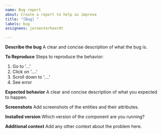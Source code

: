 ```yaml
---
name: Bug report
about: Create a report to help us improve
title: "[Bug] "
labels: bug
assignees: jeroenterheerdt

---
```


**Describe the bug**
A clear and concise description of what the bug is.

**To Reproduce**
Steps to reproduce the behavior:
1. Go to '...'
2. Click on '....'
3. Scroll down to '....'
4. See error

**Expected behavior**
A clear and concise description of what you expected to happen.

**Screenshots**
Add screenshots of the entities and their attributes. 

**Installed version**
Which version of the component are you running? 

**Additional context**
Add any other context about the problem here.
